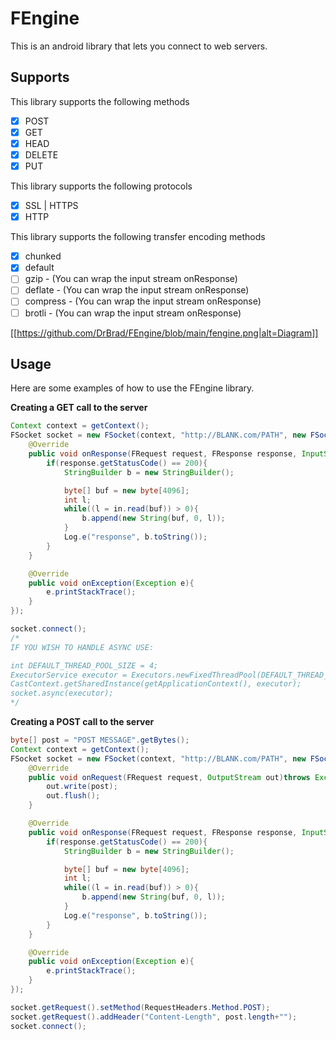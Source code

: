 FEngine
========

This is an android library that lets you connect to web servers.

Supports
-----
This library supports the following methods
- [x] POST
- [x] GET
- [x] HEAD
- [x] DELETE
- [x] PUT

This library supports the following protocols
- [x] SSL | HTTPS
- [x] HTTP

This library supports the following transfer encoding methods
- [x] chunked
- [x] default
- [ ] gzip - (You can wrap the input stream onResponse)
- [ ] deflate - (You can wrap the input stream onResponse)
- [ ] compress - (You can wrap the input stream onResponse)
- [ ] brotli - (You can wrap the input stream onResponse)

[[https://github.com/DrBrad/FEngine/blob/main/fengine.png|alt=Diagram]]

Usage
-----
Here are some examples of how to use the FEngine library.

**Creating a GET call to the server**
```Java
Context context = getContext();
FSocket socket = new FSocket(context, "http://BLANK.com/PATH", new FSocketCallback(){
    @Override
    public void onResponse(FRequest request, FResponse response, InputStream in)throws Exception {
        if(response.getStatusCode() == 200){
            StringBuilder b = new StringBuilder();

            byte[] buf = new byte[4096];
            int l;
            while((l = in.read(buf)) > 0){
                b.append(new String(buf, 0, l));
            }
            Log.e("response", b.toString());
        }
    }

    @Override
    public void onException(Exception e){
        e.printStackTrace();
    }
});

socket.connect();
/*
IF YOU WISH TO HANDLE ASYNC USE:

int DEFAULT_THREAD_POOL_SIZE = 4;
ExecutorService executor = Executors.newFixedThreadPool(DEFAULT_THREAD_POOL_SIZE);
CastContext.getSharedInstance(getApplicationContext(), executor);
socket.async(executor);
*/
```

**Creating a POST call to the server**
```Java
byte[] post = "POST MESSAGE".getBytes();
Context context = getContext();
FSocket socket = new FSocket(context, "http://BLANK.com/PATH", new FSocketCallback(){
    @Override
    public void onRequest(FRequest request, OutputStream out)throws Exception {
        out.write(post);
        out.flush();
    }

    @Override
    public void onResponse(FRequest request, FResponse response, InputStream in)throws Exception {
        if(response.getStatusCode() == 200){
            StringBuilder b = new StringBuilder();

            byte[] buf = new byte[4096];
            int l;
            while((l = in.read(buf)) > 0){
                b.append(new String(buf, 0, l));
            }
            Log.e("response", b.toString());
        }
    }

    @Override
    public void onException(Exception e){
        e.printStackTrace();
    }
});

socket.getRequest().setMethod(RequestHeaders.Method.POST);
socket.getRequest().addHeader("Content-Length", post.length+"");
socket.connect();
```
